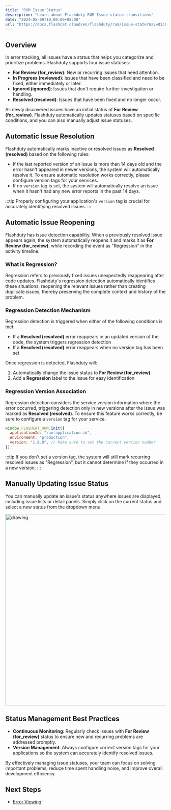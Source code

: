 ```yaml
---
title: "RUM Issue Status"
description: "Learn about Flashduty RUM Issue status transitions"
date: "2024-05-09T10:00:00+08:00"
url: "https://docs.flashcat.cloud/en/flashduty/rum/issue-state?nav=01JCQ7A4N4WRWNXW8EWEHXCMF5"
---
```


## Overview

In error tracking, all issues have a status that helps you categorize and prioritize problems. Flashduty supports four issue statuses:

- **For Review (for_review)**: New or recurring issues that need attention.
- **In Progress (reviewed)**: Issues that have been classified and need to be fixed, either immediately or later.
- **Ignored (ignored)**: Issues that don't require further investigation or handling.
- **Resolved (resolved)**: Issues that have been fixed and no longer occur.

All newly discovered issues have an initial status of **For Review (for_review)**. Flashduty automatically updates statuses based on specific conditions, and you can also manually adjust issue statuses.

## Automatic Issue Resolution

Flashduty automatically marks inactive or resolved issues as **Resolved (resolved)** based on the following rules:

- If the last reported version of an issue is more than 14 days old and the error hasn't appeared in newer versions, the system will automatically resolve it. To ensure automatic resolution works correctly, please configure version tags for your services.
- If no `version` tag is set, the system will automatically resolve an issue when it hasn't had any new error reports in the past 14 days.

:::tip
Properly configuring your application's `version` tag is crucial for accurately identifying resolved issues.
:::

## Automatic Issue Reopening

Flashduty has issue detection capability. When a previously resolved issue appears again, the system automatically reopens it and marks it as **For Review (for_review)**, while recording the event as "Regression" in the activity timeline.

### What is Regression?

Regression refers to previously fixed issues unexpectedly reappearing after code updates. Flashduty's regression detection automatically identifies these situations, reopening the relevant issues rather than creating duplicate issues, thereby preserving the complete context and history of the problem.

### Regression Detection Mechanism

Regression detection is triggered when either of the following conditions is met:

- If a **Resolved (resolved)** error reappears in an updated version of the code, the system triggers regression detection
- If a **Resolved (resolved)** error reappears when no version tag has been set

Once regression is detected, Flashduty will:

1. Automatically change the issue status to **For Review (for_review)**
2. Add a **Regression** label to the issue for easy identification

### Regression Version Association

Regression detection considers the service version information where the error occurred, triggering detection only in new versions after the issue was marked as **Resolved (resolved)**. To ensure this feature works correctly, be sure to configure a `version` tag for your service.

```javascript
window.FLASHCAT_RUM.init({
  applicationId: "rum-application-id",
  environment: "production",
  version: "1.0.0", // Make sure to set the correct version number
});
```

:::tip
If you don't set a version tag, the system will still mark recurring resolved issues as "Regression", but it cannot determine if they occurred in a new version.
:::

## Manually Updating Issue Status

You can manually update an issue's status anywhere issues are displayed, including issue lists or detail panels. Simply click on the current status and select a new status from the dropdown menu.

<img src="https://docs-cdn.flashcat.cloud/images/png/a57c54a6a28915dec4480a9db9411e30.png" alt="drawing" style="display: block; margin: 0 auto;" width="600"/>

## Status Management Best Practices

- **Continuous Monitoring**: Regularly check issues with **For Review (for_review)** status to ensure new and recurring problems are addressed promptly.
- **Version Management**: Always configure correct version tags for your applications so the system can accurately identify resolved issues.

By effectively managing issue statuses, your team can focus on solving important problems, reduce time spent handling noise, and improve overall development efficiency.

## Next Steps

- [Error Viewing](https://docs.flashcat.cloud/en/flashduty/rum/error-tracking-explorer?nav=01JCQ7A4N4WRWNXW8EWEHXCMF5) 